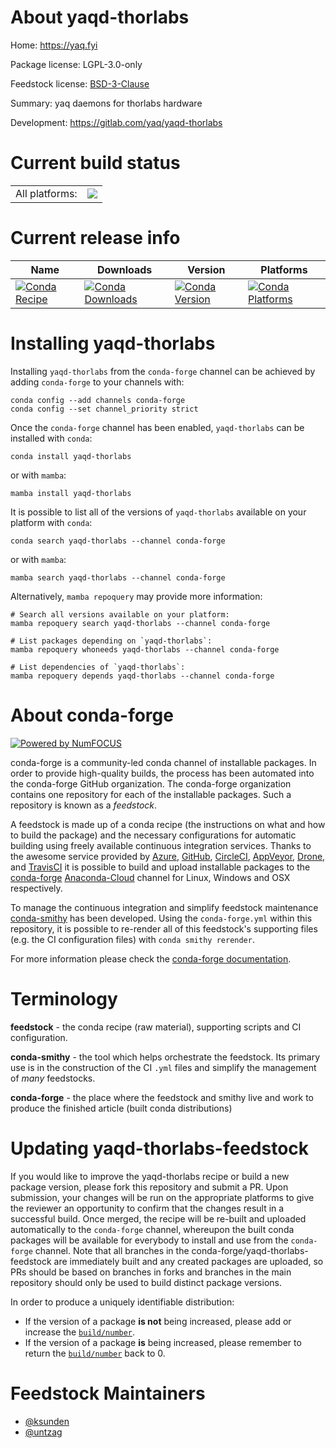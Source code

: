 About yaqd-thorlabs
===================

Home: https://yaq.fyi

Package license: LGPL-3.0-only

Feedstock license: [BSD-3-Clause](https://github.com/conda-forge/yaqd-thorlabs-feedstock/blob/main/LICENSE.txt)

Summary: yaq daemons for thorlabs hardware

Development: https://gitlab.com/yaq/yaqd-thorlabs

Current build status
====================


<table><tr><td>All platforms:</td>
    <td>
      <a href="https://dev.azure.com/conda-forge/feedstock-builds/_build/latest?definitionId=10393&branchName=main">
        <img src="https://dev.azure.com/conda-forge/feedstock-builds/_apis/build/status/yaqd-thorlabs-feedstock?branchName=main">
      </a>
    </td>
  </tr>
</table>

Current release info
====================

| Name | Downloads | Version | Platforms |
| --- | --- | --- | --- |
| [![Conda Recipe](https://img.shields.io/badge/recipe-yaqd--thorlabs-green.svg)](https://anaconda.org/conda-forge/yaqd-thorlabs) | [![Conda Downloads](https://img.shields.io/conda/dn/conda-forge/yaqd-thorlabs.svg)](https://anaconda.org/conda-forge/yaqd-thorlabs) | [![Conda Version](https://img.shields.io/conda/vn/conda-forge/yaqd-thorlabs.svg)](https://anaconda.org/conda-forge/yaqd-thorlabs) | [![Conda Platforms](https://img.shields.io/conda/pn/conda-forge/yaqd-thorlabs.svg)](https://anaconda.org/conda-forge/yaqd-thorlabs) |

Installing yaqd-thorlabs
========================

Installing `yaqd-thorlabs` from the `conda-forge` channel can be achieved by adding `conda-forge` to your channels with:

```
conda config --add channels conda-forge
conda config --set channel_priority strict
```

Once the `conda-forge` channel has been enabled, `yaqd-thorlabs` can be installed with `conda`:

```
conda install yaqd-thorlabs
```

or with `mamba`:

```
mamba install yaqd-thorlabs
```

It is possible to list all of the versions of `yaqd-thorlabs` available on your platform with `conda`:

```
conda search yaqd-thorlabs --channel conda-forge
```

or with `mamba`:

```
mamba search yaqd-thorlabs --channel conda-forge
```

Alternatively, `mamba repoquery` may provide more information:

```
# Search all versions available on your platform:
mamba repoquery search yaqd-thorlabs --channel conda-forge

# List packages depending on `yaqd-thorlabs`:
mamba repoquery whoneeds yaqd-thorlabs --channel conda-forge

# List dependencies of `yaqd-thorlabs`:
mamba repoquery depends yaqd-thorlabs --channel conda-forge
```


About conda-forge
=================

[![Powered by
NumFOCUS](https://img.shields.io/badge/powered%20by-NumFOCUS-orange.svg?style=flat&colorA=E1523D&colorB=007D8A)](https://numfocus.org)

conda-forge is a community-led conda channel of installable packages.
In order to provide high-quality builds, the process has been automated into the
conda-forge GitHub organization. The conda-forge organization contains one repository
for each of the installable packages. Such a repository is known as a *feedstock*.

A feedstock is made up of a conda recipe (the instructions on what and how to build
the package) and the necessary configurations for automatic building using freely
available continuous integration services. Thanks to the awesome service provided by
[Azure](https://azure.microsoft.com/en-us/services/devops/), [GitHub](https://github.com/),
[CircleCI](https://circleci.com/), [AppVeyor](https://www.appveyor.com/),
[Drone](https://cloud.drone.io/welcome), and [TravisCI](https://travis-ci.com/)
it is possible to build and upload installable packages to the
[conda-forge](https://anaconda.org/conda-forge) [Anaconda-Cloud](https://anaconda.org/)
channel for Linux, Windows and OSX respectively.

To manage the continuous integration and simplify feedstock maintenance
[conda-smithy](https://github.com/conda-forge/conda-smithy) has been developed.
Using the ``conda-forge.yml`` within this repository, it is possible to re-render all of
this feedstock's supporting files (e.g. the CI configuration files) with ``conda smithy rerender``.

For more information please check the [conda-forge documentation](https://conda-forge.org/docs/).

Terminology
===========

**feedstock** - the conda recipe (raw material), supporting scripts and CI configuration.

**conda-smithy** - the tool which helps orchestrate the feedstock.
                   Its primary use is in the construction of the CI ``.yml`` files
                   and simplify the management of *many* feedstocks.

**conda-forge** - the place where the feedstock and smithy live and work to
                  produce the finished article (built conda distributions)


Updating yaqd-thorlabs-feedstock
================================

If you would like to improve the yaqd-thorlabs recipe or build a new
package version, please fork this repository and submit a PR. Upon submission,
your changes will be run on the appropriate platforms to give the reviewer an
opportunity to confirm that the changes result in a successful build. Once
merged, the recipe will be re-built and uploaded automatically to the
`conda-forge` channel, whereupon the built conda packages will be available for
everybody to install and use from the `conda-forge` channel.
Note that all branches in the conda-forge/yaqd-thorlabs-feedstock are
immediately built and any created packages are uploaded, so PRs should be based
on branches in forks and branches in the main repository should only be used to
build distinct package versions.

In order to produce a uniquely identifiable distribution:
 * If the version of a package **is not** being increased, please add or increase
   the [``build/number``](https://docs.conda.io/projects/conda-build/en/latest/resources/define-metadata.html#build-number-and-string).
 * If the version of a package **is** being increased, please remember to return
   the [``build/number``](https://docs.conda.io/projects/conda-build/en/latest/resources/define-metadata.html#build-number-and-string)
   back to 0.

Feedstock Maintainers
=====================

* [@ksunden](https://github.com/ksunden/)
* [@untzag](https://github.com/untzag/)

